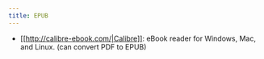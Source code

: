 ```yaml
---
title: EPUB
---
```

* [[http://calibre-ebook.com/|Calibre]]: eBook reader for Windows, Mac, and Linux. (can convert PDF to EPUB)
